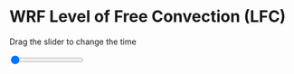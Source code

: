 <h1>WRF Level of Free Convection (LFC)</h1>
<p>Drag the slider to change the time</p>

<div class="slidecontainer">
<input oninput='setImage(this)' class="slider" type="range" min="0" max="49" value="0" step="1" />
<img id='img'/>
</div>

<script>
var img = document.getElementById('img');
var img_array = ['/assets/images/wrf/lc_wrfout_d01_2020-03-03_12:00:00.png',
'/assets/images/wrf/lc_wrfout_d01_2020-03-03_13:00:00.png',
'/assets/images/wrf/lc_wrfout_d01_2020-03-03_14:00:00.png',
'/assets/images/wrf/lc_wrfout_d01_2020-03-03_15:00:00.png',
'/assets/images/wrf/lc_wrfout_d01_2020-03-03_16:00:00.png',
'/assets/images/wrf/lc_wrfout_d01_2020-03-03_17:00:00.png',
'/assets/images/wrf/lc_wrfout_d01_2020-03-03_18:00:00.png',
'/assets/images/wrf/lc_wrfout_d01_2020-03-03_19:00:00.png',
'/assets/images/wrf/lc_wrfout_d01_2020-03-03_20:00:00.png',
'/assets/images/wrf/lc_wrfout_d01_2020-03-03_21:00:00.png',
'/assets/images/wrf/lc_wrfout_d01_2020-03-03_22:00:00.png',
'/assets/images/wrf/lc_wrfout_d01_2020-03-03_23:00:00.png',
'/assets/images/wrf/lc_wrfout_d01_2020-03-04_00:00:00.png',
'/assets/images/wrf/lc_wrfout_d01_2020-03-04_01:00:00.png',
'/assets/images/wrf/lc_wrfout_d01_2020-03-04_02:00:00.png',
'/assets/images/wrf/lc_wrfout_d01_2020-03-04_03:00:00.png',
'/assets/images/wrf/lc_wrfout_d01_2020-03-04_04:00:00.png',
'/assets/images/wrf/lc_wrfout_d01_2020-03-04_05:00:00.png',
'/assets/images/wrf/lc_wrfout_d01_2020-03-04_06:00:00.png',
'/assets/images/wrf/lc_wrfout_d01_2020-03-04_07:00:00.png',
'/assets/images/wrf/lc_wrfout_d01_2020-03-04_08:00:00.png',
'/assets/images/wrf/lc_wrfout_d01_2020-03-04_09:00:00.png',
'/assets/images/wrf/lc_wrfout_d01_2020-03-04_10:00:00.png',
'/assets/images/wrf/lc_wrfout_d01_2020-03-04_11:00:00.png',
'/assets/images/wrf/lc_wrfout_d01_2020-03-04_12:00:00.png',
'/assets/images/wrf/lc_wrfout_d01_2020-03-04_13:00:00.png',
'/assets/images/wrf/lc_wrfout_d01_2020-03-04_14:00:00.png',
'/assets/images/wrf/lc_wrfout_d01_2020-03-04_15:00:00.png',
'/assets/images/wrf/lc_wrfout_d01_2020-03-04_16:00:00.png',
'/assets/images/wrf/lc_wrfout_d01_2020-03-04_17:00:00.png',
'/assets/images/wrf/lc_wrfout_d01_2020-03-04_18:00:00.png',
'/assets/images/wrf/lc_wrfout_d01_2020-03-04_19:00:00.png',
'/assets/images/wrf/lc_wrfout_d01_2020-03-04_20:00:00.png',
'/assets/images/wrf/lc_wrfout_d01_2020-03-04_21:00:00.png',
'/assets/images/wrf/lc_wrfout_d01_2020-03-04_22:00:00.png',
'/assets/images/wrf/lc_wrfout_d01_2020-03-04_23:00:00.png',
'/assets/images/wrf/lc_wrfout_d01_2020-03-05_00:00:00.png',
'/assets/images/wrf/lc_wrfout_d01_2020-03-05_01:00:00.png',
'/assets/images/wrf/lc_wrfout_d01_2020-03-05_02:00:00.png',
'/assets/images/wrf/lc_wrfout_d01_2020-03-05_03:00:00.png',
'/assets/images/wrf/lc_wrfout_d01_2020-03-05_04:00:00.png',
'/assets/images/wrf/lc_wrfout_d01_2020-03-05_05:00:00.png',
'/assets/images/wrf/lc_wrfout_d01_2020-03-05_06:00:00.png',
'/assets/images/wrf/lc_wrfout_d01_2020-03-05_07:00:00.png',
'/assets/images/wrf/lc_wrfout_d01_2020-03-05_08:00:00.png',
'/assets/images/wrf/lc_wrfout_d01_2020-03-05_09:00:00.png',
'/assets/images/wrf/lc_wrfout_d01_2020-03-05_10:00:00.png',
'/assets/images/wrf/lc_wrfout_d01_2020-03-05_11:00:00.png',
'/assets/images/wrf/lc_wrfout_d01_2020-03-05_12:00:00.png',];
function setImage(obj)
{
        var value = obj.value;
        img.src = img_array[value];

}
</script>

